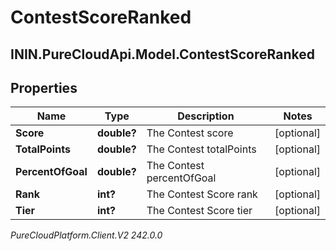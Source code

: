# ContestScoreRanked

## ININ.PureCloudApi.Model.ContestScoreRanked

## Properties

|Name | Type | Description | Notes|
|------------ | ------------- | ------------- | -------------|
| **Score** | **double?** | The Contest score | [optional] |
| **TotalPoints** | **double?** | The Contest totalPoints | [optional] |
| **PercentOfGoal** | **double?** | The Contest percentOfGoal | [optional] |
| **Rank** | **int?** | The Contest Score rank | [optional] |
| **Tier** | **int?** | The Contest Score tier | [optional] |



_PureCloudPlatform.Client.V2 242.0.0_
